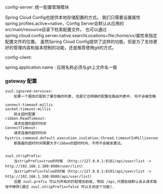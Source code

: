 config-server:
    统一配置管理模块

Spring Cloud Config也提供本地存储配置的方式。
我们只需要设置属性spring.profiles.active=native，Config Server会默认从应用的src/main/resource目录下检索配置文件。
也可以通过spring.cloud.config.server.native.searchLocations=file:/home/xx/属性来指定配置文件的位置。
虽然Spring Cloud Config提供了这样的功能，但是为了支持更好的管理内容和版本控制的功能，还是推荐使用git的方式。



config-client:

spring.application.name : 应用名称必须与git上文件名一致


### gateway 配置

    zuul.ignored-services:
        如果一个服务匹配到了要忽略的列表, 但是它也明确的配置在路由列表中, 将不会被忽略

    connect-timeout-millis
    socket-timeout-millis
        网关超时配置
    ribbon.ReadTimeout:
        请求处理的超时时间
    ConnectTimeout:
        请求连接的超时时间
    hystrix.command.default.execution.isolation.thread.timeoutInMilliseconds：
        断路器的超时时间需要大于ribbon的超时时间，不然不会触发重试。


    zuul.stripPrefix:
        当stripPrefix=true的时候 （http://127.0.0.1:8181/api/user/list -> http://192.168.1.100:8080/user/list）
        当stripPrefix=false的时候（http://127.0.0.1:8181/api/user/list -> http://192.168.1.100:8080/api/user/list）
        设置 zuul.prefix 可以为所有的匹配增加前缀, 例如 /api,代理前缀默认会从请求路径中移除(通过 zuul.stripPrefix=false 可以关闭这个功能).
